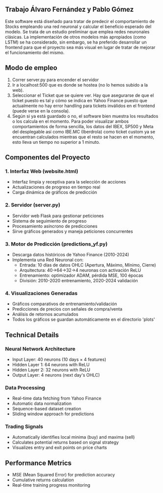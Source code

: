 ## Trabajo Álvaro Fernández y Pablo Gómez

Este software está diseñado para tratar de predecir el comportamiento de Stocks empleando una red neuronal y calcular el beneficio esperado del modelo. Se trata de un estudio preliminar que emplea redes neuronales clásicas. La implementación de otros modelos más apropiados (como LSTM) se ha considerado, sin embargo, se ha preferido desarrollar un frontend para que el proyecto sea más visual en lugar de tratar de mejorar el funcionamiento del mismo. 

## Modo de empleo

1. Correr server.py para encender el servidor
2. Ir a localhost:500 que es donde se hostea (no lo hemos subido a la web).
3. Seleccionar el Ticket que se quiere ver. Hay que asegurarse de que el ticket puesto es tal y cómo se indica en Yahoo Finance puesto que actualmente no hay error handling para tickets inválidos en el frontend (puede verse en la consola).
4. Según si ya está guardado o no, el software bien muestra los resultados o los calcula en el momento. Para poder visualizar ambos comportamientos de forma sencilla, los datos del IBEX, SP500 y Meta del desplegable así como IBE.MC (Iberdrola) como ticket custom ya se encuentran calculados mientras que el resto se hacen en el momento, esto lleva un tiempo no superior a 1 minuto.

## Componentes del Proyecto

### 1. Interfaz Web (website.html)
- Interfaz limpia y receptiva para la selección de acciones
- Actualizaciones de progreso en tiempo real
- Carga dinámica de gráficos de predicción

### 2. Servidor (server.py)
- Servidor web Flask para gestionar peticiones
- Sistema de seguimiento de progreso
- Procesamiento asíncrono de predicciones
- Sirve gráficos generados y maneja peticiones concurrentes

### 3. Motor de Predicción (predictions_yf.py)
- Descarga datos históricos de Yahoo Finance (2010-2024)
- Implementa una Red Neuronal con:
  - Entrada: 10 días de datos OHLC (Apertura, Máximo, Mínimo, Cierre)
  - Arquitectura: 40->64->32->4 neuronas con activación ReLU
  - Entrenamiento: optimizador ADAM, pérdida MSE, 100 épocas
  - División: 2010-2020 entrenamiento, 2020-2024 validación

### 4. Visualizaciones Generadas
- Gráficos comparativos de entrenamiento/validación
- Predicciones de precios con señales de compra/venta
- Análisis de retornos acumulados
- Todos los gráficos se guardan automáticamente en el directorio 'plots'

## Technical Details

### Neural Network Architecture
- Input Layer: 40 neurons (10 days × 4 features)
- Hidden Layer 1: 64 neurons with ReLU
- Hidden Layer 2: 32 neurons with ReLU
- Output Layer: 4 neurons (next day's OHLC)

### Data Processing
- Real-time data fetching from Yahoo Finance
- Automatic data normalization
- Sequence-based dataset creation
- Sliding window approach for predictions

### Trading Signals
- Automatically identifies local minima (buy) and maxima (sell)
- Calculates potential returns based on signal strategy
- Visualizes entry and exit points on price charts

## Performance Metrics
- MSE (Mean Squared Error) for prediction accuracy
- Cumulative returns calculation
- Real-time training progress monitoring
